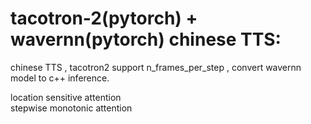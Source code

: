 # tacotron-2(pytorch) + wavernn(pytorch) chinese TTS:  
  
chinese TTS , tacotron2 support n_frames_per_step , convert wavernn model to c++ inference.

location sensitive  attention  
stepwise monotonic attention  
